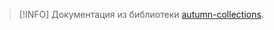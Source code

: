 > [!INFO]
> Документация из библиотеки [autumn-collections](../../autumn-collections/index.md).

<!--@include: @/api/autumn-collections/Прилепляемые-коллекции/Множество.md-->

